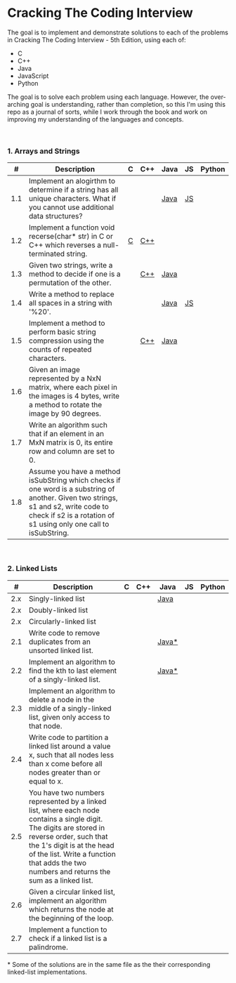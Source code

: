 # Cracking The Coding Interview
The goal is to implement and demonstrate solutions to each of the problems in Cracking The Coding Interview - 5th Edition, using each of:
- C
- C++
- Java
- JavaScript
- Python

The goal is to solve each problem using each language. However, the over-arching goal is understanding, rather than completion, so this I'm using this repo as a journal of sorts, while I work through the book and work on improving my understanding of the languages and concepts. 

<br>

### 1. Arrays and Strings

| #  	| Description| C   | C++ | Java  | JS  | Python
|---  |---  |---  |---  |---  |---  |---  
|1.1	|Implement an alogirthm to determine if a string has all unique characters. What if you cannot use additional data structures?	|	  |	  |	[Java](1_arrays_and_strings/1.1/java/Main.java)  | [JS](1_arrays_and_strings/1.1/js/main.js)  |  
|1.2	|Implement a function void recerse(char* str) in C or C++ which reverses a null-terminated string.	| [C](1_arrays_and_strings/1.2/main.c)	  |	[C++](1_arrays_and_strings/1.2/main.cpp)  |	  |    |  
|1.3	| Given two strings, write a method to decide if one is a permutation of the other.	| 	| [C++](1_arrays_and_strings/1.3/cpp/main.cpp)	| [Java](1_arrays_and_strings/1.3/java/Main.java)	|  |  
|1.4	|	Write a method to replace all spaces in a string with '%20'. |	| 	|	[Java](1_arrays_and_strings/1.4/java/Main.java)  | [JS](1_arrays_and_strings/1.4/js/main.js) |  
|1.5	|	Implement a method to perform basic string compression using the counts of repeated characters. |	  | [C++](1_arrays_and_strings/1.5/cpp/main.cpp)	 |	[Java](1_arrays_and_strings/1.5/java/Main.java)  |  |  
|1.6	| Given an image represented by a NxN matrix, where each pixel in the images is 4 bytes, write a method to rotate the image by 90 degrees.	|	  |	  |	  |   |  
|1.7	|	Write an algorithm such that if an element in an MxN matrix is 0, its entire row and column are set to 0. |	  |	  |	  |   |  
|1.8	|	Assume you have a method isSubString which checks if one word is a substring of another. Given two strings, s1 and s2, write code to check if s2 is a rotation of s1 using only one call to isSubString. |	  |	  |	  |  |  

<br>

### 2. Linked Lists

| #  	| Description| C   | C++ | Java  | JS  | Python
|---  |---  |---  |---  |---  |---  |---  
|2.x  | Singly-linked list |  |   | [Java](2_linked_lists/java/LinkedList.java)  |   | 
|2.x  | Doubly-linked list |  |   |   |   | 
|2.x  | Circularly-linked list |   |   |   |   | 
|2.1	|	Write code to remove duplicates from an unsorted linked list.  |	  |	  | [Java*](2_linked_lists/java/LinkedList.java)  |   |  
|2.2	| Implement an algorithm to find the kth to last element of a singly-linked list.  | 	|	  | [Java*](2_linked_lists/java/LinkedList.java)  |   |
|2.3	| Implement an algorithm to delete a node in the middle of a singly-linked list, given only access to that node.	| 	|   | 	|   |  
|2.4	|	Write code to partition a linked list around a value x, such that all nodes less than x come before all nodes greater than or equal to x. |	  | 	|	  |   |  
|2.5	|	You have two numbers represented by a linked list, where each node contains a single digit. The digits are stored in reverse order, such that the 1's digit is at the head of the list. Write a function that adds the two numbers and returns the sum as a linked list. |	  |   |	  |   |  
|2.6	| Given a circular linked list, implement an algorithm which returns the node at the beginning of the loop.  |	  |	  |	  |   |  
|2.7	|	Implement a function to check if a linked list is a palindrome. |	  |	  |	  |   |  


\* Some of the solutions are in the same file as the their corresponding linked-list implementations.